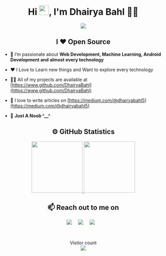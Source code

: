 ﻿<h1 align="center">Hi <img src="https://github.com/TheDudeThatCode/TheDudeThatCode/blob/master/Assets/Hi.gif" width="30px" height="30px">, I'm Dhairya Bahl 👨‍💻 </h1>
 
 <p align="center">
<img src="https://camo.githubusercontent.com/992babdffd8c74a1502de375fbdf7e4d54773242/68747470733a2f2f6d656469612e67697068792e636f6d2f6d656469612f53576f536b4e36447854737a71494b4571762f67697068792e676966">
 </p>
 
<h2 align="center">I ❤️ Open Source</h2>

- 🌱 I’m passionate about **Web Development, Machine Learning, Android Development and almost every technology**

- ❤️ I Love to Learn new things and Want to explore every technology

- 👨‍💻 All of my projects are available at [https://www.github.com/DhairyaBahl](https://www.github.com/DhairyaBahl)

- 📝 I love to write articles on [https://medium.com/@dhairyabahl5](https://medium.com/@dhairyabahl5)

- 💬 **Just A Noob ^__^**

<h2 align="center">⚙️ GitHub Statistics</h2>

<p align="center">
<a href="https://github.com/DhairyaBahl">
  <img height="160em" src="https://github-readme-stats.vercel.app/api?username=DhairyaBahl&show_icons=true&theme=radical&include_all_commits=true&count_private=true"/>
  <img height="160em" src="https://github-readme-stats.vercel.app/api/top-langs/?username=DhairyaBahl&layout=compact&langs_count=8&theme=radical"/>
</a>
</p>

<h2 align="center">📫 Reach out to me on</h2>
<p align="center">
  <a target="_blank"href="https://www.linkedin.com/in/dhairya-bahl/"><img src="https://img.shields.io/badge/LinkedIn-0077B5?style=for-the-badge&logo=linkedin&logoColor=white" /></a>&nbsp;&nbsp;&nbsp;&nbsp;
  <a target="_blank"href="https://twitter.com/bahldhairya"><img src="https://img.shields.io/badge/Twitter-1DA1F2?style=for-the-badge&logo=twitter&logoColor=white" /></a>&nbsp;&nbsp;&nbsp;&nbsp;
  <a href="mailto:dhairyabahl5@gmail.com?subject=Hello%20Dhairya,%20From%20Github"><img src="https://img.shields.io/badge/Gmail-D14836?style=for-the-badge&logo=gmail&logoColor=white" /></a>&nbsp;&nbsp;&nbsp;&nbsp;
  </p>

<br />

<p align="center"> 
  Visitor count<br>
  <img src="https://profile-counter.glitch.me/DhairyaBahl/count.svg" />
</p>

